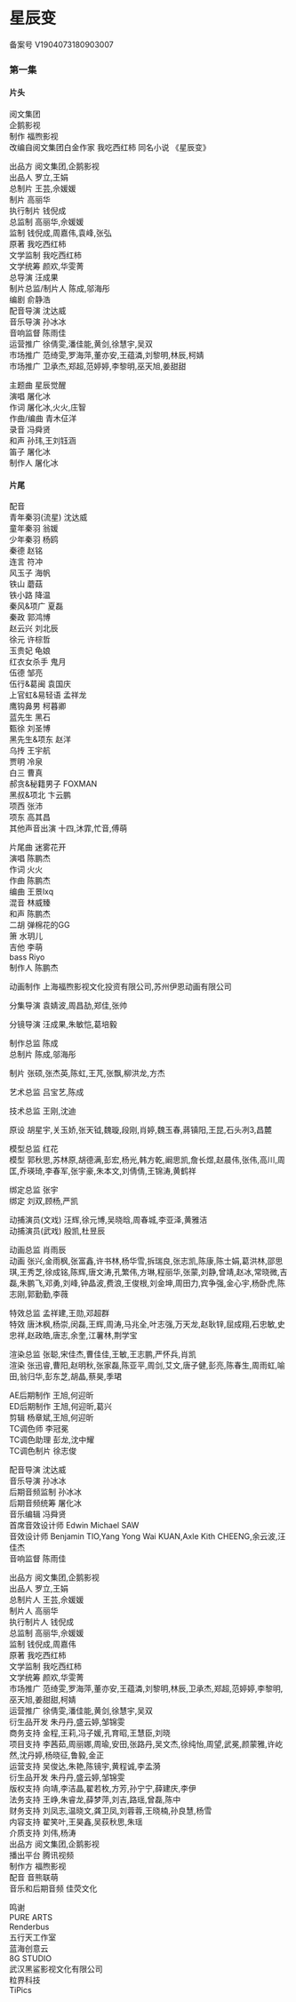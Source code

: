# 星辰变
  
备案号  V1904073180903007  
  
### 第一集
  
#### 片头
  
阅文集团  
企鹅影视  
制作  福煦影视  
改编自阅文集团白金作家 我吃西红柿 同名小说 《星辰变》  
  
出品方  阅文集团,企鹅影视  
出品人  罗立,王娟  
总制片  王芸,佘媛媛  
制片  高丽华  
执行制片  钱倪成  
总监制  高丽华,佘媛媛  
监制  钱倪成,周嘉伟,袁峰,张弘  
原著  我吃西红柿  
文学监制  我吃西红柿  
文学统筹  颜欢,华雯菁  
总导演  汪成果  
制片总监/制片人  陈成,邬海彤  
编剧  俞静浩  
配音导演  沈达威  
音乐导演  孙冰冰  
音响监督  陈雨佳  
运营推广  徐倩雯,潘佳能,黄剑,徐慧宇,吴双  
市场推广  范绮雯,罗海萍,董亦安,王蕴潾,刘黎明,林辰,柯婧  
市场推广  卫承杰,郑超,范婷婷,李黎明,巫天旭,姜甜甜  
  
主题曲  星辰觉醒  
演唱  屠化冰  
作词  屠化冰,火火,庄智  
作曲/编曲  青木佂洋  
录音  冯舜贤  
和声  孙玮,王刘钰涵  
笛子  屠化冰  
制作人  屠化冰  
  
#### 片尾
  
配音  
青年秦羽(流星)  沈达威  
童年秦羽  翁媛  
少年秦羽  杨鸥  
秦德  赵铭  
连言  符冲  
风玉子  海帆  
铁山  蘑菇  
铁小路  降温  
秦风&项广  夏磊  
秦政  郭鸿博  
赵云兴  刘北辰  
徐元  许棕哲  
玉贵妃  龟娘  
红衣女杀手  鬼月  
伍德  邹亮  
伍行&葛闽  袁国庆  
上官虹&易轻语  孟祥龙  
鹰钩鼻男  柯暮卿  
蓝先生  黑石  
甄徐  刘圣博  
黑先生&项东  赵洋  
乌抟  王宇航  
贾明  冷泉  
白三  曹真  
郝贪&秘籍男子  FOXMAN  
黑叔&项北  卞云鹏  
项西  张沛  
项东  高其昌  
其他声音出演  十四,沐霏,忙音,傅萌  
  
片尾曲  迷雾花开  
演唱  陈鹏杰  
作词  火火  
作曲  陈鹏杰  
编曲  王景lxq  
混音  林威臻  
和声  陈鹏杰  
二胡  弹棉花的GG  
箫  水玥儿  
吉他  李萌  
bass  Riyo  
制作人  陈鹏杰  
  
动画制作  上海福煦影视文化投资有限公司,苏州伊恩动画有限公司  
  
分集导演  袁婧波,周昌劼,郑佳,张帅  
  
分镜导演  汪成果,朱敏恺,葛培毅  
  
制作总监  陈成  
总制片  陈成,邬海彤  
  
制片  张硕,张杰英,陈虹,王芃,张飘,柳洪龙,方杰  
  
艺术总监  吕宝艺,陈成  
  
技术总监  王刚,沈迪  
  
原设  胡星宇,关玉娇,张天钺,魏璇,段刚,肖婷,魏玉春,蔣镇阳,王昆,石头冽3,昌麓  
  
模型总监  红花  
模型  郭秋思,苏林原,胡德满,彭宏,杨光,韩方乾,阚思凯,詹长煜,赵晨伟,张伟,高川,周匡,乔瑛琦,李春军,张宇豪,朱本文,刘倩倩,王锦涛,黄鹤祥  
  
绑定总监  张宇  
绑定  刘双,顾杨,严凯  
  
动捕演员(文戏)  汪辉,徐元博,吴晓晗,周春城,李亚泽,黄雅洁  
动捕演员(武戏)  殷凯,杜昱辰  
  
动画总监  肖雨辰  
动画  张兴,金雨枫,张富鑫,许书林,杨华雪,拆瑞良,张志凯,陈康,陈士娟,葛洪林,邵思琪,王秀芝,徐成铭,陈辉,唐文涛,孔繁伟,方琳,程丽华,张蒙,刘静,曾靖,赵冰,常晓微,吉磊,朱鹏飞,邓勇,刘峰,钟晶波,费浪,王俊根,刘金坤,周田力,宾争强,金心宇,杨卧虎,陈志刚,郭勤勤,李薇  
  
特效总监  孟祥建,王勋,邓超群  
特效  唐沐枫,杨崇,闵磊,王辉,周涛,马兆全,叶志强,万天龙,赵耿锌,屈成翔,石忠敏,史忠祥,赵政皓,唐志,余奎,江薯林,荆学宝  
  
渲染总监  张聪,宋佳杰,曹佳佳,王敏,王志鹏,严怀兵,肖凯  
渲染  张迅睿,曹阳,赵明秋,张家磊,陈亚平,周剑,艾文,唐子健,彭亮,陈春生,周雨虹,喻田,翁归华,彭东芝,胡晶,蔡昊,季珺  
  
AE后期制作  王旭,何迎昕  
ED后期制作  王旭,何迎昕,葛兴  
剪辑  杨章斌,王旭,何迎昕  
TC调色师  李冠冕  
TC调色助理  彭龙,沈中耀  
TC调色制片  徐志俊  
  
配音导演  沈达威  
音乐导演  孙冰冰  
后期音频监制  孙冰冰  
后期音频统筹  屠化冰  
音乐编辑  冯舜贤  
首席音效设计师  Edwin Michael SAW  
音效设计师  Benjamin TIO,Yang Yong Wai KUAN,Axle Kith CHEENG,余云波,汪佳杰  
音响监督  陈雨佳  
  
出品方  阅文集团,企鹅影视  
出品人  罗立,王娟  
总制片人  王芸,佘媛媛  
制片人  高丽华  
执行制片人  钱倪成  
总监制  高丽华,佘媛媛  
监制  钱倪成,周嘉伟  
原著  我吃西红柿  
文学监制  我吃西红柿  
文学统筹  颜欢,华雯菁  
市场推广  范绮雯,罗海萍,董亦安,王蕴潾,刘黎明,林辰,卫承杰,郑超,范婷婷,李黎明,巫天旭,姜甜甜,柯婧  
运营推广  徐倩雯,潘佳能,黄剑,徐慧宇,吴双  
衍生品开发  朱丹丹,盛云婷,邹锦雯  
商务支持  金程,王莉,冯子媛,孔育昭,王慧臣,刘晓  
项目支持  李茜茹,周丽娜,周瑜,安田,张路丹,吴文杰,徐纯怡,周望,武冕,颜蒙雅,许屹然,沈丹婷,杨晓征,鲁毅,金正  
运营支持  吴俊达,朱艳,陈镜宇,黄程诚,李孟漪  
衍生品开发  朱丹丹,盛云婷,邹锦雯  
版权支持  向靖,李洁晶,翟若枚,方芳,孙宁宁,薛建庆,李伊  
法务支持  王峥,朱睿龙,薛梦萍,刘吉,路瑶,曾磊,陈中  
财务支持  刘凤志,温晓文,龚卫凤,刘蓉蓉,王晓楠,孙良慧,杨雪  
内容支持  翟笑叶,王昊鑫,吴荻秋思,朱瑶  
介质支持  刘伟,杨涛  
出品方  阅文集团,企鹅影视  
播出平台  腾讯视频  
制作方  福煦影视  
配音  音熊联萌  
音乐和后期音频  佳荧文化  
  
鸣谢  
PURE ARTS  
Renderbus  
五行天工作室  
蓝海创意云  
8G STUDIO  
武汉黑鲨影视文化有限公司  
粒界科技  
TiPics